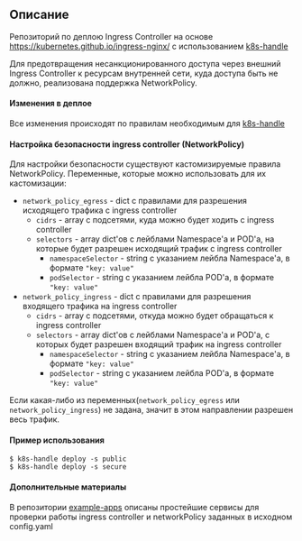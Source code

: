 ## Описание

Репозиторий по деплою Ingress Controller на основе https://kubernetes.github.io/ingress-nginx/
с использованием [k8s-handle](https://github.com/2gis/k8s-handle)

Для предотвращения несанкционированного доступа через внешний Ingress Controller к ресурсам внутренней сети,
куда доступа быть не должно, реализована поддержка NetworkPolicy.

#### Изменения в деплое

Все изменения происходят по правилам необходимым для [k8s-handle](https://github.com/2gis/k8s-handle#configuration-structure)

#### Настройка безопасности ingress controller (NetworkPolicy)

Для настройки безопасности существуют кастомизируемые правила NetworkPolicy.
Переменные, которые можно использовать для их кастомизации:

* `network_policy_egress` - dict с правилами для разрешения исходящего трафика с ingress controller
  * `cidrs` - array с подсетями, куда можно будет ходить с ingress controller
  * `selectors` - array dict'ов с лейблами Namespace'а и POD'а, на которые будет разрешен исходящий трафик с ingress controller
    * `namespaceSelector` - string с указанием лейбла Namespace'а, в формате `"key: value"`
    * `podSelector` - string с указанием лейбла POD'а, в формате `"key: value"`
* `network_policy_ingress` - dict с правилами для разрешения входящего трафика на ingress controller
  * `cidrs` - array с подсетями, откуда можно будет обращаться к ingress controller
  * `selectors` - array dict'ов с лейблами Namespace'а и POD'а, с которых будет разрешен входящий трафик на ingress controller
    * `namespaceSelector` - string с указанием лейбла Namespace'а, в формате `"key: value"`
    * `podSelector` - string с указанием лейбла POD'а, в формате `"key: value"`

Если какая-либо из переменных(`network_policy_egress` или `network_policy_ingress`) не задана, значит в этом направлении разрешен весь трафик.

#### Пример использования

```
$ k8s-handle deploy -s public
$ k8s-handle deploy -s secure
```

#### Дополнительные материалы

В репозитории [example-apps](https://github.com/Z8g7dege570HC05u/example-apps) описаны простейшие сервисы для проверки
работы ingress controller и networkPolicy заданных в исходном config.yaml
